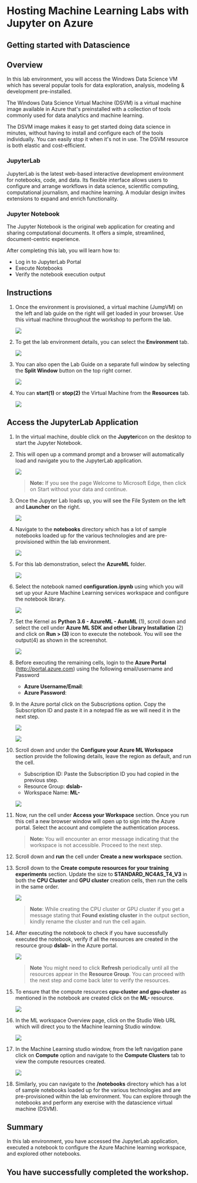 # Hosting Machine Learning Labs with Jupyter on Azure

## Getting started with Datascience

## Overview

In this lab environment, you will access the Windows Data Science VM which has several popular tools for data exploration, analysis, modeling & development pre-installed.

The Windows Data Science Virtual Machine (DSVM) is a virtual machine image available in Azure that's preinstalled with a collection of tools commonly used for data analytics and machine learning.

The DSVM image makes it easy to get started doing data science in minutes, without having to install and configure each of the tools individually. You can easily stop it when it's not in use. The DSVM resource is both elastic and cost-efficient.

### JupyterLab
JupyterLab is the latest web-based interactive development environment for notebooks, code, and data. Its flexible interface allows users to configure and arrange workflows in data science, scientific computing, computational journalism, and machine learning. A modular design invites extensions to expand and enrich functionality.

### Jupyter Notebook
The Jupyter Notebook is the original web application for creating and sharing computational documents. It offers a simple, streamlined, document-centric experience.

After completing this lab, you will learn how to:

- Log in to JupyterLab Portal
- Execute Notebooks
- Verify the notebook execution output

## Instructions

1. Once the environment is provisioned, a virtual machine (JumpVM) on the left and lab guide on the right will get loaded in your browser. Use this virtual machine throughout the workshop to perform the lab.

   ![](../images/gp1.1a.png)

2. To get the lab environment details, you can select the **Environment** tab.
   
   ![](../images/gp2n.png)

3. You can also open the Lab Guide on a separate full window by selecting the **Split Window** button on the top right corner.
   
   ![](../images/gp3n.png)
 
4. You can **start(1)** or **stop(2)** the Virtual Machine from the **Resources** tab.

   ![](../images/gp4.png)
   
## Access the JupyterLab Application

1. In the virtual machine, double click on the **Jupyter**icon on the desktop to start the Jupyter Notebook.

1. This will open up a command prompt and a browser will automatically load and navigate you to the JupyterLab application.

   ![](../images/jupyteronvm.png)

   >**Note:** If you see the page Welcome to Microsoft Edge, then click on Start without your data and continue. 
   
1. Once the Jupyter Lab loads up, you will see the File System on the left and **Launcher** on the right. 

   ![](../images/jupyterlab-browser.png)
   
1. Navigate to the **notebooks** directory which has a lot of sample notebooks loaded up for the various technologies and are pre-provisioned within the lab environment.

   ![](../images/notebooks.png)
   
1. For this lab demonstration, select the **AzureML** folder.

   ![](../images/AzureMLfolder.png)

1. Select the notebook named **configuration.ipynb** using which you will set up your Azure Machine Learning services workspace and configure the notebook library.

   ![](../images/gp5.png)

1. Set the Kernel as **Python 3.6 - AzureML - AutoML** (1), scroll down and select the cell under **Azure ML SDK and other Library Installation** (2) and click on **Run > (3)** icon to execute the notebook. You will see the output(4) as shown in the screenshot.

   ![](../images/gp6.png)
   
1. Before executing the remaining cells, login to the **Azure Portal** (<http://portal.azure.com>) using the following email/username and Password 

   * **Azure Username/Email**:  <inject key="AzureAdUserEmail"></inject> 
   * **Azure Password**:  <inject key="AzureAdUserPassword"></inject>

1. In the Azure portal click on the Subscriptions option. Copy the Subscription ID and paste it in a notepad file as we will need it in the next step.

    ![](../images/gp7.png)

    ![](../images/gp8.png)

1. Scroll down and under the **Configure your Azure ML Workspace** section provide the following details, leave the region as default, and run the cell.

    - Subscription ID: Paste the Subscription ID you had copied in the previous step.
    - Resource Group: **dslab-<inject key="Deployment ID" enableCopy="false" />**
    - Workspace Name: **ML-<inject key="Deployment ID" enableCopy="false" />**

     ![](../images/gp9.png)
    
1. Now, run the cell under **Access your Workspace** section. Once you run this cell a new browser window will open up to sign into the Azure portal. Select the **<inject key="AzureAdUserEmail"></inject>** account and complete the authentication process.

    >**Note:** You will encounter an error message indicating that the workspace is not accessible. Proceed to the next step.
    
1. Scroll down and **run** the cell under **Create a new workspace** section.

1. Scroll down to the **Create compute resources for your training experiments** section. Update the size to **STANDARD_NC4AS_T4_V3** in both the **CPU Cluster** and **GPU cluster** creation cells, then run the cells in the same order.

    ![](../images/gpu.png)

     >**Note**: While creating the CPU cluster or GPU cluster if you get a message stating that **Found existing cluster** in the output section, kindly rename the cluster and run the cell again.

1. After executing the notebook to check if you have successfully executed the notebook, verify if all the resources are created in the resource group **dslab-<inject key="DeploymentID"></inject>** in the Azure portal.

    ![](../images/gp10.png)
    
    >**Note** You might need to click **Refresh** periodically until all the resources appear in the **Resource Group**. You can proceed with the next step and come back later to verify the resources.

1. To ensure that the compute resources **cpu-cluster and gpu-cluster** as mentioned in the notebook are created click on the  **ML-<inject key="DeploymentID"></inject>** resource.

    ![](../images/gp11.png)

1. In the ML workspace Overview page, click on the Studio Web URL which will direct you to the Machine learning Studio window.

    ![](../images/gp12.png)

1. In the Machine Learning studio window, from the left navigation pane click on **Compute** option and navigate to the **Compute Clusters** tab to view the compute resources created.

    ![](../images/computeupd.png)

1. Similarly, you can navigate to the **/notebooks** directory which has a lot of sample notebooks loaded up for the various technologies and are pre-provisioned within the lab environment. You can explore through the notebooks and perform any exercise with the datascience virtual machine (DSVM).
   
 ## Summary
 
 In this lab environment, you have accessed the JupyterLab application, executed a notebook to configure the Azure Machine learning workspace, and explored other notebooks.

## You have successfully completed the workshop.
   

